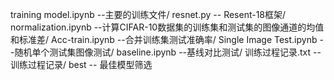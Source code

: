 training model.ipynb --主要的训练文件/
resnet.py -- Resent-18框架/
normalization.ipynb --计算CIFAR-10数据集的训练集和测试集的图像通道的均值和标准差/
Acc-train.ipynb --合并训练集测试准确率/
Single Image Test.ipynb --随机单个测试集图像测试/
baseline.ipynb --基线对比测试/
训练过程记录.txt --训练过程记录/
best -- 最佳模型筛选
